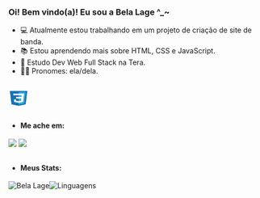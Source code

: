 <b><h3>Oi! Bem vindo(a)! Eu sou a Bela Lage ^_~</h4></b>
- 💻 Atualmente estou trabalhando em um projeto de criação de site de banda. 
- 📚 Estou aprendendo mais sobre HTML, CSS e JavaScript.
- 📑 Estudo Dev Web Full Stack na Tera.
- 🧜‍♀️ Pronomes: ela/dela.
<br>
  <div style="display: inline_block><br>
   <img align="center" alt="Bela-HTML" height="30" width="40" src="https://raw.githubusercontent.com/devicons/devicon/master/icons/html5/html5-original.svg">
   <img align="center" alt="Bela-CSS" height="30" width="40" src="https://raw.githubusercontent.com/devicons/devicon/master/icons/css3/css3-original.svg">
  </div>
  
  ##

- <b><h4>Me ache em:</h4></b>

<div>
  <a href="https://www.linkedin.com/in/bela-lage" target="_blank"><img src="https://img.shields.io/badge/-LinkedIn-%2300C5CD?style=for-the-badge&logo=linkedin&logoColor=white" target="_blank"></a>
  <a href="https://instagram.com/bela.lr" target="_blank"><img src="https://img.shields.io/badge/-Instagram-%23EB74A9?style=for-the-badge&logo=instagram&logoColor=white" target="_blank"></a>
  </div>
  
  ##
  
 - <b><h4> Meus Stats:</h4></b>
  
  <div>
  <img align="left" alt="Bela Lage" src="https://github-readme-stats-bela-lage.vercel.app/api?username=bela-lage&show_icons=true&hide_border=true&theme=dracula&include_all_commits=true&count_private=true&icon_color=00C5CD&hide_title=true&ring_color=EB74A9&border_radius=6&hide=contribs">
  <img align="left" alt="Linguagens" src="https://github-readme-stats-bela-lage.vercel.app/api/top-langs/?username=bela-lage&layout=compact&theme=dracula&hide_border=true&border_radius=6&title_color=EB74A9">
  </div>
  
